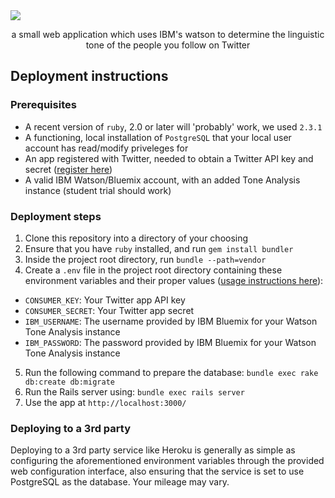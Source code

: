 <img src="https://user-images.githubusercontent.com/761640/32705667-8c4ecf88-c7cb-11e7-9344-04b5472311fc.png" align="center" />

<p align="center">a small web application which uses IBM's watson to determine the linguistic tone of the people you follow on Twitter</p>

## Deployment instructions
### Prerequisites
* A recent version of `ruby`, 2.0 or later will 'probably' work, we used `2.3.1`
* A functioning, local installation of `PostgreSQL` that your local user account has read/modify priveleges for
* An app registered with Twitter, needed to obtain a Twitter API key and secret ([register here](http://apps.twitter.com/))
* A valid IBM Watson/Bluemix account, with an added Tone Analysis instance (student trial should work)

### Deployment steps
1. Clone this repository into a directory of your choosing
2. Ensure that you have `ruby` installed, and run `gem install bundler`
3. Inside the project root directory, run `bundle --path=vendor`
4. Create a `.env` file in the project root directory containing these environment variables and their proper values ([usage instructions here](https://github.com/bkeepers/dotenv)):
  * `CONSUMER_KEY`: Your Twitter app API key
  * `CONSUMER_SECRET`: Your Twitter app secret
  * `IBM_USERNAME`: The username provided by IBM Bluemix for your Watson Tone Analysis instance
  * `IBM_PASSWORD`: The password provided by IBM Bluemix for your Watson Tone Analysis instance
5. Run the following command to prepare the database: `bundle exec rake db:create db:migrate`
6. Run the Rails server using: `bundle exec rails server`
7. Use the app at `http://localhost:3000/`

### Deploying to a 3rd party
Deploying to a 3rd party service like Heroku is generally as simple as configuring the aforementioned environment variables through the provided web configuration interface, also ensuring that the service is set to use PostgreSQL as the database. Your mileage may vary.

